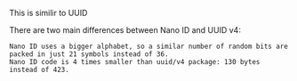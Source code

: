 This is similir to UUID


There are two main differences between Nano ID and UUID v4:

    Nano ID uses a bigger alphabet, so a similar number of random bits are packed in just 21 symbols instead of 36.
    Nano ID code is 4 times smaller than uuid/v4 package: 130 bytes instead of 423.
